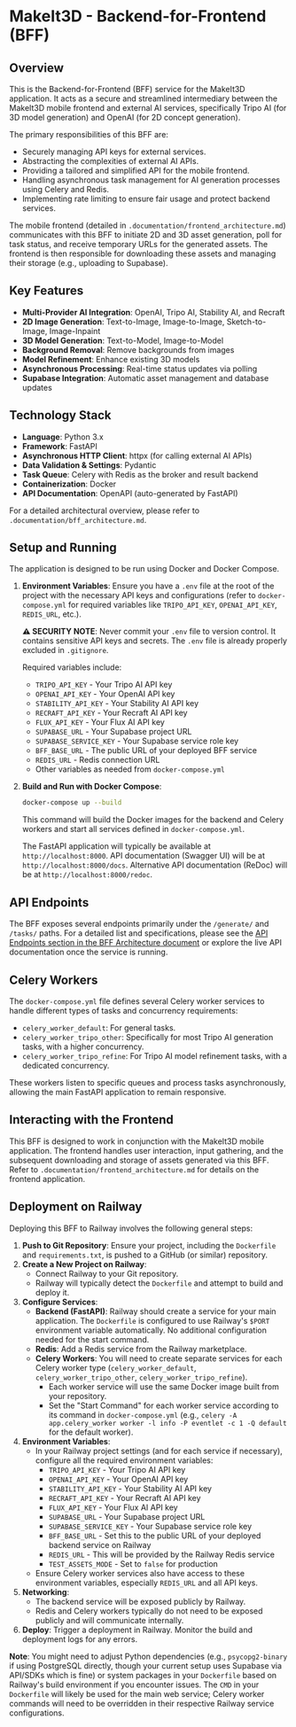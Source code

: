 # MakeIt3D - Backend-for-Frontend (BFF)

## Overview

This is the Backend-for-Frontend (BFF) service for the MakeIt3D application. It acts as a secure and streamlined intermediary between the MakeIt3D mobile frontend and external AI services, specifically Tripo AI (for 3D model generation) and OpenAI (for 2D concept generation).

The primary responsibilities of this BFF are:
-   Securely managing API keys for external services.
-   Abstracting the complexities of external AI APIs.
-   Providing a tailored and simplified API for the mobile frontend.
-   Handling asynchronous task management for AI generation processes using Celery and Redis.
-   Implementing rate limiting to ensure fair usage and protect backend services.

The mobile frontend (detailed in `.documentation/frontend_architecture.md`) communicates with this BFF to initiate 2D and 3D asset generation, poll for task status, and receive temporary URLs for the generated assets. The frontend is then responsible for downloading these assets and managing their storage (e.g., uploading to Supabase).

## Key Features

-   **Multi-Provider AI Integration**: OpenAI, Tripo AI, Stability AI, and Recraft
-   **2D Image Generation**: Text-to-Image, Image-to-Image, Sketch-to-Image, Image-Inpaint
-   **3D Model Generation**: Text-to-Model, Image-to-Model
-   **Background Removal**: Remove backgrounds from images
-   **Model Refinement**: Enhance existing 3D models
-   **Asynchronous Processing**: Real-time status updates via polling
-   **Supabase Integration**: Automatic asset management and database updates

## Technology Stack

-   **Language**: Python 3.x
-   **Framework**: FastAPI
-   **Asynchronous HTTP Client**: httpx (for calling external AI APIs)
-   **Data Validation & Settings**: Pydantic
-   **Task Queue**: Celery with Redis as the broker and result backend
-   **Containerization**: Docker
-   **API Documentation**: OpenAPI (auto-generated by FastAPI)

For a detailed architectural overview, please refer to `.documentation/bff_architecture.md`.

## Setup and Running

The application is designed to be run using Docker and Docker Compose.

1.  **Environment Variables**:
    Ensure you have a `.env` file at the root of the project with the necessary API keys and configurations (refer to `docker-compose.yml` for required variables like `TRIPO_API_KEY`, `OPENAI_API_KEY`, `REDIS_URL`, etc.).

    **⚠️ SECURITY NOTE**: Never commit your `.env` file to version control. It contains sensitive API keys and secrets. The `.env` file is already properly excluded in `.gitignore`.

    Required variables include:
    - `TRIPO_API_KEY` - Your Tripo AI API key
    - `OPENAI_API_KEY` - Your OpenAI API key
    - `STABILITY_API_KEY` - Your Stability AI API key
    - `RECRAFT_API_KEY` - Your Recraft AI API key
    - `FLUX_API_KEY` - Your Flux AI API key
    - `SUPABASE_URL` - Your Supabase project URL
    - `SUPABASE_SERVICE_KEY` - Your Supabase service role key
    - `BFF_BASE_URL` - The public URL of your deployed BFF service
    - `REDIS_URL` - Redis connection URL
    - Other variables as needed from `docker-compose.yml`

2.  **Build and Run with Docker Compose**:
    ```bash
    docker-compose up --build
    ```
    This command will build the Docker images for the backend and Celery workers and start all services defined in `docker-compose.yml`.

    The FastAPI application will typically be available at `http://localhost:8000`.
    API documentation (Swagger UI) will be at `http://localhost:8000/docs`.
    Alternative API documentation (ReDoc) will be at `http://localhost:8000/redoc`.

## API Endpoints

The BFF exposes several endpoints primarily under the `/generate/` and `/tasks/` paths. For a detailed list and specifications, please see the [API Endpoints section in the BFF Architecture document](.documentation/bff_architecture.md#api-endpoints) or explore the live API documentation once the service is running.

## Celery Workers

The `docker-compose.yml` file defines several Celery worker services to handle different types of tasks and concurrency requirements:
-   `celery_worker_default`: For general tasks.
-   `celery_worker_tripo_other`: Specifically for most Tripo AI generation tasks, with a higher concurrency.
-   `celery_worker_tripo_refine`: For Tripo AI model refinement tasks, with a dedicated concurrency.

These workers listen to specific queues and process tasks asynchronously, allowing the main FastAPI application to remain responsive.

## Interacting with the Frontend

This BFF is designed to work in conjunction with the MakeIt3D mobile application. The frontend handles user interaction, input gathering, and the subsequent downloading and storage of assets generated via this BFF. Refer to `.documentation/frontend_architecture.md` for details on the frontend application.

## Deployment on Railway

Deploying this BFF to Railway involves the following general steps:

1.  **Push to Git Repository**: Ensure your project, including the `Dockerfile` and `requirements.txt`, is pushed to a GitHub (or similar) repository.
2.  **Create a New Project on Railway**:
    *   Connect Railway to your Git repository.
    *   Railway will typically detect the `Dockerfile` and attempt to build and deploy it.
3.  **Configure Services**:
    *   **Backend (FastAPI)**: Railway should create a service for your main application. The `Dockerfile` is configured to use Railway's `$PORT` environment variable automatically. No additional configuration needed for the start command.
    *   **Redis**: Add a Redis service from the Railway marketplace.
    *   **Celery Workers**: You will need to create separate services for each Celery worker type (`celery_worker_default`, `celery_worker_tripo_other`, `celery_worker_tripo_refine`).
        *   Each worker service will use the same Docker image built from your repository.
        *   Set the "Start Command" for each worker service according to its command in `docker-compose.yml` (e.g., `celery -A app.celery_worker worker -l info -P eventlet -c 1 -Q default` for the default worker).
4.  **Environment Variables**:
    *   In your Railway project settings (and for each service if necessary), configure all the required environment variables:
        *   `TRIPO_API_KEY` - Your Tripo AI API key
        *   `OPENAI_API_KEY` - Your OpenAI API key
        *   `STABILITY_API_KEY` - Your Stability AI API key
        *   `RECRAFT_API_KEY` - Your Recraft AI API key
        *   `FLUX_API_KEY` - Your Flux AI API key
        *   `SUPABASE_URL` - Your Supabase project URL
        *   `SUPABASE_SERVICE_KEY` - Your Supabase service role key
        *   `BFF_BASE_URL` - Set this to the public URL of your deployed backend service on Railway
        *   `REDIS_URL` - This will be provided by the Railway Redis service
        *   `TEST_ASSETS_MODE` - Set to `false` for production
    *   Ensure Celery worker services also have access to these environment variables, especially `REDIS_URL` and all API keys.
5.  **Networking**:
    *   The backend service will be exposed publicly by Railway.
    *   Redis and Celery workers typically do not need to be exposed publicly and will communicate internally.
6.  **Deploy**: Trigger a deployment in Railway. Monitor the build and deployment logs for any errors.

**Note**: You might need to adjust Python dependencies (e.g., `psycopg2-binary` if using PostgreSQL directly, though your current setup uses Supabase via API/SDKs which is fine) or system packages in your `Dockerfile` based on Railway's build environment if you encounter issues. The `CMD` in your `Dockerfile` will likely be used for the main web service; Celery worker commands will need to be overridden in their respective Railway service configurations. 